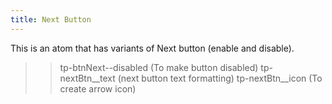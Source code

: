 ```yaml
---
title: Next Button
---
```


This is an atom that has variants of Next button (enable and disable).

>> tp-btnNext--disabled (To make button disabled)
>> tp-nextBtn__text (next button text formatting)
>> tp-nextBtn__icon (To create arrow icon)
